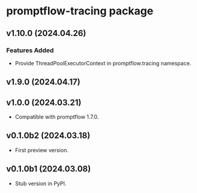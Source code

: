 # promptflow-tracing package

## v1.10.0 (2024.04.26)

### Features Added
- Provide ThreadPoolExecutorContext in promptflow.tracing namespace.

## v1.9.0 (2024.04.17)

## v1.0.0 (2024.03.21)

- Compatible with promptflow 1.7.0.

## v0.1.0b2 (2024.03.18)

- First preview version.

## v0.1.0b1 (2024.03.08)

- Stub version in PyPI.
